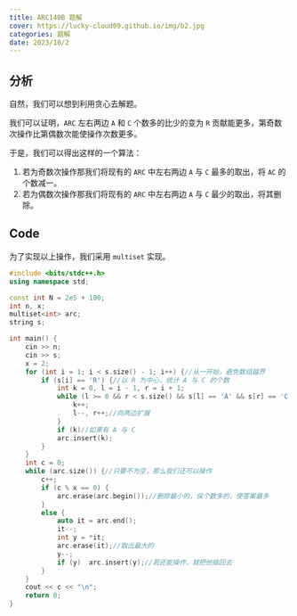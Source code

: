 ```yaml
---
title: ARC140B 题解
cover: https://lucky-cloud09.github.io/img/b2.jpg
categories: 题解
date: 2023/10/2
---
```


## 分析
自然，我们可以想到利用贪心去解题。

我们可以证明，$\texttt{ARC}$ 左右两边 $\texttt{A}$ 和 $\texttt{C}$ 个数多的比少的变为 $\texttt{R}$ 贡献能更多，第奇数次操作比第偶数次能使操作次数更多。

于是，我们可以得出这样的一个算法：

1. 若为奇数次操作那我们将现有的 $\texttt{ARC}$ 中左右两边 $\texttt{A}$ 与 $\texttt{C}$ 最多的取出，将 $\texttt{AC}$ 的个数减一。
1. 若为偶数次操作那我们将现有的 $\texttt{ARC}$ 中左右两边 $\texttt{A}$ 与 $\texttt{C}$ 最少的取出，将其删除。

## Code

为了实现以上操作，我们采用 `multiset` 实现。

```cpp
#include <bits/stdc++.h>
using namespace std;

const int N = 2e5 + 100;
int n, x;
multiset<int> arc;
string s;

int main() {
	cin >> n;
	cin >> s;
	x = 2;
	for (int i = 1; i < s.size() - 1; i++) {//从一开始，避免数组越界
		if (s[i] == 'R') {//以 R 为中心，统计 A 与 C 的个数
			int k = 0, l = i - 1, r = i + 1;
			while (l >= 0 && r < s.size() && s[l] == 'A' && s[r] == 'C') {
				k++;
				l--, r++;//向两边扩展
			}
			if (k)//如果有 A 与 C
			arc.insert(k);
		}
	}
	int c = 0;
	while (arc.size()) {//只要不为空，那么我们还可以操作
		c++;
		if (c % x == 0) {
			arc.erase(arc.begin());//删除最小的，保个数多的，使答案最多
		}
		else {
			auto it = arc.end();
			it--;
			int y = *it;
			arc.erase(it);//取出最大的
			y--;
			if (y)  arc.insert(y);//若还能操作，就把他插回去
		}
	}
	cout << c << "\n";
	return 0;
}
```
